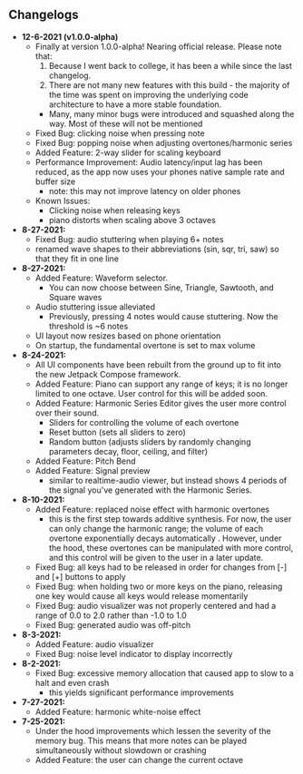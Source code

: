 
## Changelogs 
- **12-6-2021 (v1.0.0-alpha)**
  - Finally at version 1.0.0-alpha! Nearing official release. Please note that:
    1. Because I went back to college, it has been a while since the last changelog.
    1. There are not many new features with this build - the majority of the time was spent on improving the underlying code architecture to have a more stable foundation.
      - Many, many minor bugs were introduced and squashed along the way. Most of these will not be mentioned
  - Fixed Bug: clicking noise when pressing note
  - Fixed Bug: popping noise when adjusting overtones/harmonic series
  - Added Feature: 2-way slider for scaling keyboard
  - Performance Improvement: Audio latency/input lag has been reduced, as the app now uses your phones native sample rate and buffer size
    - note: this may not improve latency on older phones
  - Known Issues:
    - Clicking noise when releasing keys
    - piano distorts when scaling above 3 octaves
- **8-27-2021:**
  - Fixed Bug: audio stuttering when playing 6+ notes
  - renamed wave shapes to their abbreviations (sin, sqr, tri, saw) so that they fit in one line
- **8-27-2021:**
  - Added Feature: Waveform selector.
    - You can now choose between Sine, Triangle, Sawtooth, and Square waves
  - Audio stuttering issue alleviated
    - Previously, pressing 4 notes would cause stuttering. Now the threshold is ~6 notes
  - UI layout now resizes based on phone orientation
  - On startup, the fundamental overtone is set to max volume
- **8-24-2021:**
  - All UI components have been rebuilt from the ground up to fit into the new Jetpack Compose framework. 
  - Added Feature: Piano can support any range of keys; it is no longer limited to one octave. User control for this will be added soon.
  - Added Feature: Harmonic Series Editor gives the user more control over their sound.
    - Sliders for controlling the volume of each overtone
    - Reset button (sets all sliders to zero)
    - Random button (adjusts sliders by randomly changing parameters decay, floor, ceiling, and filter)
  - Added Feature: Pitch Bend
  - Added Feature: Signal preview
    - similar to realtime-audio viewer, but instead shows 4 periods of the signal you've generated with the Harmonic Series. 
- **8-10-2021:**
  - Added Feature: replaced noise effect with harmonic overtones
    - this is the first step towards additive synthesis. For now, the user can only change the harmonic range; the volume of each overtone exponentially decays automatically . However, under the hood, these overtones can be manipulated with more control, and this control will be given to the user in a later update. 
  - Fixed Bug: all keys had to be released in order for changes from [-] and [+] buttons to apply 
  - Fixed Bug: when holding two or more keys on the piano, releasing one key would cause all keys would release momentarily
  - Fixed Bug: audio visualizer was not properly centered and had a range of 0.0 to 2.0 rather than -1.0 to 1.0
  - Fixed Bug: generated audio was off-pitch
- **8-3-2021:**
  - Added Feature: audio visualizer 
  - Fixed Bug: noise level indicator to display incorrectly
- **8-2-2021:**
  - Fixed Bug: excessive memory allocation that caused app to slow to a halt and even crash
    - this yields significant performance improvements
- **7-27-2021:**
  - Added Feature: harmonic white-noise effect
- **7-25-2021:**
  - Under the hood improvements which lessen the severity of the memory bug. This means that more notes can be played simultaneously without slowdown or crashing
  - Added Feature: the user can change the current octave
